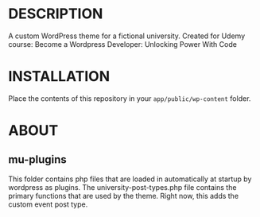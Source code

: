 # DESCRIPTION

A custom WordPress theme for a fictional university. Created for Udemy course: Become a Wordpress Developer: Unlocking Power With Code

# INSTALLATION

Place the contents of this repository in your `app/public/wp-content` folder.

# ABOUT

## mu-plugins

This folder contains php files that are loaded in automatically at startup by wordpress as plugins. The university-post-types.php file contains the primary functions that are used by the theme. Right now, this adds the custom event post type.
